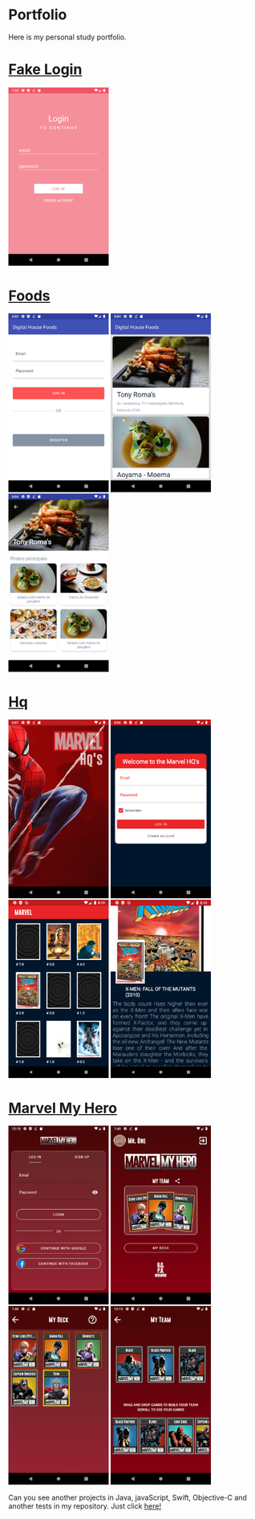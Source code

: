 # Portfolio
>

Here is my personal study portfolio.

>


# [Fake Login](https://github.com/dosSantos-Paulo/androidDevelop/tree/main/02_Android/19_FAKE_LOGIN)

<img src="snapshot/fake-login.png" width="200"/>

>

# [Foods](https://github.com/dosSantos-Paulo/digitalHouse_Foods)

<img src="snapshot/dh-foods-1.png" width="200"/>   <img src="snapshot/dh-foods-2.png" width="200"/>   <img src="snapshot/dh-foods-3.png" width="200"/>

>

# [Hq](https://github.com/dosSantos-Paulo/MarvelHQs)

<img src="snapshot/dh-hq-1.png" width="200"/>   <img src="snapshot/dh-hq-2.png" width="200"/>   <img src="snapshot/dh-hq-3.png" width="200"/>   <img src="snapshot/dh-hq-4.png" width="200"/>

>

# [Marvel My Hero](https://github.com/dosSantos-Paulo/marvelMyHero)

<img src="snapshot/marvel-my-hero.png" width="200"/>   <img src="snapshot/marvel-my-hero-1.png" width="200"/>   <img src="snapshot/marvel-my-hero-2.png" width="200"/>   <img src="snapshot/marvel-my-hero-3.png" width="200"/>

>

Can you see another projects in Java, javaScript, Swift, Objective-C and another tests in my repository. Just click [here!](https://github.com/dosSantos-Paulo?tab=repositories)

>
